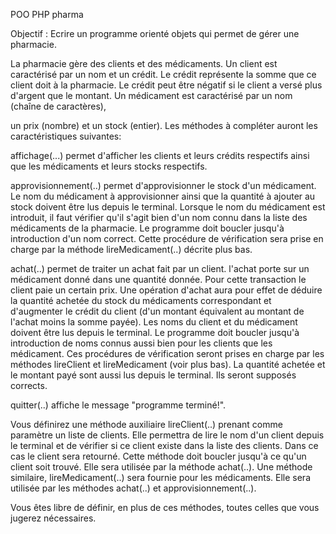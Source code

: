 POO PHP pharma 


Objectif : Ecrire un programme orienté objets qui permet de gérer une pharmacie.

La pharmacie gère des clients et des médicaments. Un client est caractérisé par un nom et un crédit. Le crédit représente la somme que ce client doit à la pharmacie.
 Le crédit peut être négatif si le client a versé plus d'argent que le montant. Un médicament est caractérisé par un nom (chaîne de caractères), 


un prix (nombre) et un stock (entier). Les méthodes à compléter auront les caractéristiques suivantes:

affichage(...) permet d'afficher les clients et leurs crédits respectifs ainsi que les médicaments et leurs stocks respectifs.

approvisionnement(..) permet d'approvisionner le stock d'un médicament. Le nom du médicament à approvisionner ainsi que la quantité à ajouter au stock 
doivent être lus depuis le terminal. Lorsque le nom du médicament est introduit, il faut vérifier qu'il s'agit bien d'un nom connu dans la liste des médicaments 
de la pharmacie. Le programme doit boucler jusqu'à introduction d'un nom correct. Cette procédure de vérification sera prise en charge par la méthode lireMedicament(..) décrite plus bas.

achat(..) permet de traiter un achat fait par un client. l'achat porte sur un médicament donné dans une quantité donnée. Pour cette transaction le client paie un 
certain prix. Une opération d'achat aura pour effet de 
déduire la quantité achetée du stock du médicaments correspondant et d'augmenter le crédit du client (d'un montant équivalent au montant de l'achat moins 
la somme payée).
Les noms du client et du médicament doivent être lus depuis le terminal. Le programme doit boucler jusqu'à introduction de noms connus aussi bien pour
 les clients que les médicament. Ces procédures de vérification seront prises en charge par les méthodes lireClient et lireMedicament (voir plus bas).
 La quantité achetée et le montant payé sont aussi lus depuis le terminal. Ils seront supposés corrects.

quitter(..) affiche le message "programme terminé!".

Vous définirez une méthode auxiliaire lireClient(..) prenant comme paramètre un liste de clients. 
Elle permettra de lire le nom d'un client depuis le terminal et de vérifier si ce client existe dans la liste des clients. Dans ce cas le client sera retourné. 
Cette méthode doit boucler jusqu'à ce qu'un client soit trouvé. Elle sera utilisée par la méthode achat(..). Une méthode similaire, lireMedicament(..) 
sera fournie pour les médicaments. Elle sera utilisée par les méthodes achat(..) et approvisionnement(..).

Vous êtes libre de définir, en plus de ces méthodes, toutes celles que vous jugerez nécessaires.


